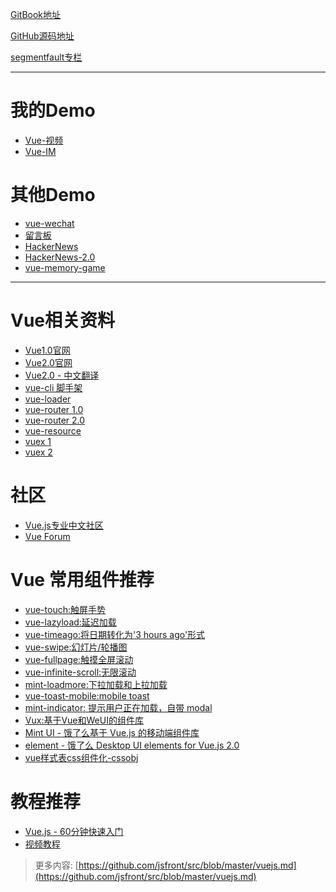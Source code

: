 [GitBook地址](https://mrleo.gitbooks.io/books/content/codes/Vue/)

[GitHub源码地址](https://github.com/MrLeo/books/tree/master/codes/Vue)

[segmentfault专栏](https://segmentfault.com/blog/mr-leo)
- - - 
# 我的Demo
- [Vue-视频](https://github.com/MrLeo/vue-demo)
- [Vue-IM](https://github.com/MrLeo/vue-im-demo)

# 其他Demo
- [vue-wechat](https://github.com/useryangtao/vue-wechat)
- [留言板](https://github.com/kenberkeley/vue-demo)
- [HackerNews](https://github.com/vuejs/vue-hackernews)
- [HackerNews-2.0](https://github.com/vuejs/vue-hackernews-2.0)
- [vue-memory-game](https://github.com/leftstick/vue-memory-game)

- - - - -
# Vue相关资料
- [Vue1.0官网](http://cn.vuejs.org/)
- [Vue2.0官网](http://vuejs.org/)
- [Vue2.0 - 中文翻译](http://vuefe.cn/)
- [vue-cli 脚手架](https://github.com/vuejs/vue-cli)
- [vue-loader](http://vue-loader.vuejs.org/en/index.html)
- [vue-router 1.0](https://github.com/vuejs/vue-router/tree/1.0/docs)
- [vue-router 2.0](http://router.vuejs.org/zh-cn/index.html)
- [vue-resource](https://github.com/vuejs/vue-resource/tree/master/docs)
- [vuex 1](https://github.com/vuejs/vuex)
- [vuex 2](http://vuex.vuejs.org/en/index.html)

# 社区
- [Vue.js专业中文社区](http://vue-js.com/)
- [Vue Forum](http://forum.vuejs.org/)

# Vue 常用组件推荐
- [vue-touch:触屏手势](https://github.com/vuejs/vue-touch)
- [vue-lazyload:延迟加载](https://github.com/hilongjw/vue-lazyload)
- [vue-timeago:将日期转化为'3 hours ago'形式](https://github.com/egoist/vue-timeago)
- [vue-swipe:幻灯片/轮播图](https://github.com/ElemeFE/vue-swipe)
- [vue-fullpage:触摸全屏滚动](https://github.com/wendaosanshou/vue-fullpage)
- [vue-infinite-scroll:无限滚动](https://github.com/ElemeFE/vue-infinite-scroll)
- [mint-loadmore:下拉加载和上拉加载](https://github.com/mint-ui/mint-loadmore)
- [vue-toast-mobile:mobile toast](https://github.com/ElemeFE/vue-toast-mobile)
- [mint-indicator: 提示用户正在加载，自带 modal](https://github.com/mint-ui/mint-indicator)
- [Vux:基于Vue和WeUI的组件库](https://vuxjs.gitbooks.io/vux/content/)
- [Mint UI - 饿了么基于 Vue.js 的移动端组件库](http://mint-ui.github.io/#!/zh-cn)
- [element - 饿了么 Desktop UI elements for Vue.js 2.0](https://github.com/ElemeFE/element)
- [vue样式表css组件化-cssobj](https://github.com/cssobj/cssobj)

# 教程推荐
- [Vue.js - 60分钟快速入门](http://www.cnblogs.com/keepfool/p/5619070.html)
- [视频教程](https://github.com/bhnddowinf/vuejs-learn)

> 更多内容:
> [https://github.com/jsfront/src/blob/master/vuejs.md](https://github.com/jsfront/src/blob/master/vuejs.md)